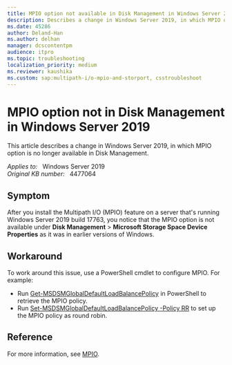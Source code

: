 ```yaml
---
title: MPIO option not available in Disk Management in Windows Server 2019
description: Describes a change in Windows Server 2019, in which MPIO option is no longer available in Disk Management.
ms.date: 45286
author: Deland-Han
ms.author: delhan
manager: dcscontentpm
audience: itpro
ms.topic: troubleshooting
localization_priority: medium
ms.reviewer: kaushika
ms.custom: sap:multipath-i/o-mpio-and-storport, csstroubleshoot
---
```

# MPIO option not in Disk Management in Windows Server 2019

This article describes a change in Windows Server 2019, in which MPIO option is no longer available in Disk Management.

_Applies to:_ &nbsp; Windows Server 2019  
_Original KB number:_ &nbsp; 4477064

## Symptom  

After you install the Multipath I/O (MPIO) feature on a server that's running Windows Server 2019 build 17763, you notice that the MPIO option is not available under **Disk Management** > **Microsoft Storage Space Device Properties** as it was in earlier versions of Windows.

## Workaround

To work around this issue, use a PowerShell cmdlet to configure MPIO. For example:

- Run [Get-MSDSMGlobalDefaultLoadBalancePolicy](/powershell/module/mpio/Get-MSDSMGlobalDefaultLoadBalancePolicy) in PowerShell to retrieve the MPIO policy.
- Run [Set-MSDSMGlobalDefaultLoadBalancePolicy -Policy RR](/powershell/module/mpio/Set-MSDSMGlobalDefaultLoadBalancePolicy) to set up the MPIO policy as round robin.

## Reference

For more information, see [MPIO](/powershell/module/mpio).
